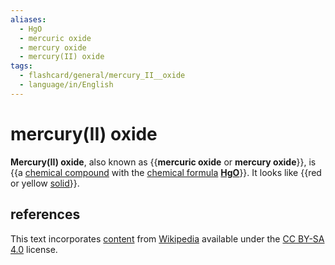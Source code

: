 ```yaml
---
aliases:
  - HgO
  - mercuric oxide
  - mercury oxide
  - mercury(II) oxide
tags:
  - flashcard/general/mercury_II__oxide
  - language/in/English
---
```


# mercury(II) oxide

__Mercury(II) oxide__, also known as {{__mercuric oxide__ or __mercury oxide__}}, is {{a [chemical compound](chemical%20compound.md) with the [chemical formula](chemical%20formula.md) __[Hg](mercury.md)[O](oxygen.md)__}}. It looks like {{red or yellow [solid](solid.md)}}. <!--SR:!2025-12-26,763,330!2024-12-28,476,310!2024-12-01,118,170-->

## references

This text incorporates [content](https://en.wikipedia.org/wiki/mercury(II)_oxide) from [Wikipedia](Wikipedia.md) available under the [CC BY-SA 4.0](https://creativecommons.org/licenses/by-sa/4.0/) license.

